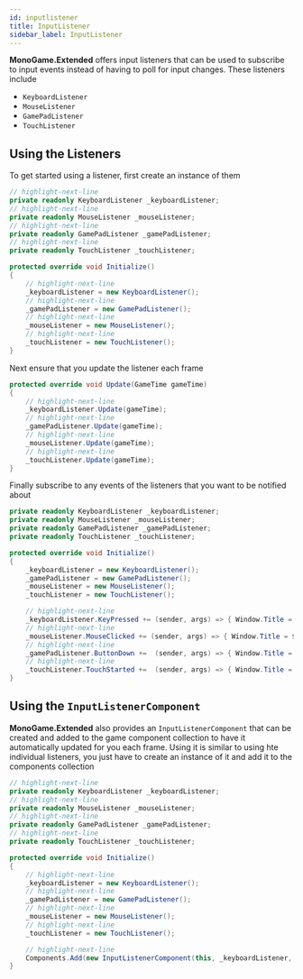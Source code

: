```yaml
---
id: inputlistener
title: InputListener
sidebar_label: InputListener
---
```


**MonoGame.Extended** offers input listeners that can be used to subscribe to input events instead of having to poll for input changes.  These listeners include

- `KeyboardListener`
- `MouseListener`
- `GamePadListener`
- `TouchListener`

## Using the Listeners
To get started using a listener, first create an instance of them

```cs
// highlight-next-line
private readonly KeyboardListener _keyboardListener;
// highlight-next-line
private readonly MouseListener _mouseListener;
// highlight-next-line
private readonly GamePadListener _gamePadListener;
// highlight-next-line
private readonly TouchListener _touchListener;

protected override void Initialize()
{
    // highlight-next-line
    _keyboardListener = new KeyboardListener();
    // highlight-next-line
    _gamePadListener = new GamePadListener();
    // highlight-next-line
    _mouseListener = new MouseListener();
    // highlight-next-line
    _touchListener = new TouchListener();
}
```

Next ensure that you update the listener each frame

```cs
protected override void Update(GameTime gameTime)
{
    // highlight-next-line
    _keyboardListener.Update(gameTime);
    // highlight-next-line
    _gamePadListener.Update(gameTime);
    // highlight-next-line
    _mouseListener.Update(gameTime);
    // highlight-next-line
    _touchListener.Update(gameTime);
}
```

Finally subscribe to any events of the listeners that you want to be notified about

```cs
private readonly KeyboardListener _keyboardListener;
private readonly MouseListener _mouseListener;
private readonly GamePadListener _gamePadListener;
private readonly TouchListener _touchListener;

protected override void Initialize()
{
    _keyboardListener = new KeyboardListener();
    _gamePadListener = new GamePadListener();
    _mouseListener = new MouseListener();
    _touchListener = new TouchListener();

    // highlight-next-line
    _keyboardListener.KeyPressed += (sender, args) => { Window.Title = $"Key {args.Key} Pressed"; };
    // highlight-next-line
    _mouseListener.MouseClicked += (sender, args) => { Window.Title = $"Mouse {args.Button} Clicked"; };
    // highlight-next-line
    _gamePadListener.ButtonDown +=  (sender, args) => { Window.Title = $"Key {args.Button} Down"; };
    // highlight-next-line
    _touchListener.TouchStarted +=  (sender, args) => { Window.Title = $"Touched"; };
}
```

## Using the `InputListenerComponent`
**MonoGame.Extended** also provides an `InputListenerComponent` that can be created and added to the game component collection to have it automatically updated for you each frame.  Using it is similar to using hte individual listeners, you just have to create an instance of it and add it to the components collection

```cs
// highlight-next-line
private readonly KeyboardListener _keyboardListener;
// highlight-next-line
private readonly MouseListener _mouseListener;
// highlight-next-line
private readonly GamePadListener _gamePadListener;
// highlight-next-line
private readonly TouchListener _touchListener;

protected override void Initialize()
{
    // highlight-next-line
    _keyboardListener = new KeyboardListener();
    // highlight-next-line
    _gamePadListener = new GamePadListener();
    // highlight-next-line
    _mouseListener = new MouseListener();
    // highlight-next-line
    _touchListener = new TouchListener();

    // highlight-next-line
    Components.Add(new InputListenerComponent(this, _keyboardListener, _gamePadListener, _mouseListener, _touchListener));
}
```